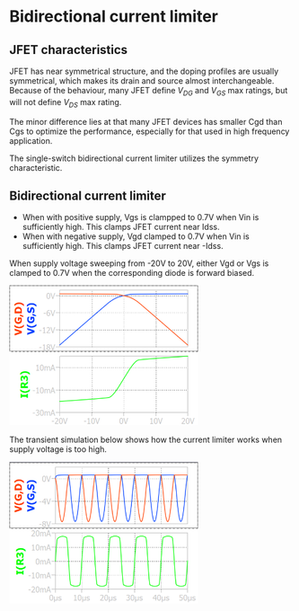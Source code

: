 # Bidirectional current limiter

## JFET characteristics

JFET has near symmetrical structure, and the doping profiles are usually symmetrical, which makes its drain and source almost interchangeable. Because of the behaviour, many JFET define $V_{DG}$ and $V_{GS}$ max ratings, but will not define $V_{DS}$ max rating. 

The minor difference lies at that many JFET devices has smaller Cgd than Cgs to optimize the performance, especially for that used in high frequency application. 

The single-switch bidirectional current limiter utilizes the symmetry characteristic. 

## Bidirectional current limiter

- When with positive supply, Vgs is clampped to 0.7V when Vin is sufficiently high. This clamps JFET current near Idss.
- When with negative supply, Vgd clamped to 0.7V when Vin is sufficiently high. This clamps JFET current near -Idss.

When supply voltage sweeping from -20V to 20V, either Vgd or Vgs is clamped to 0.7V when the corresponding diode is forward biased. 

<img src="images/092-dc-sim.png" title="" alt="" width="336">

The transient simulation below shows how the current limiter works when supply voltage is too high. 

<img src="images/092-tran-sim.png" title="" alt="" width="336">
